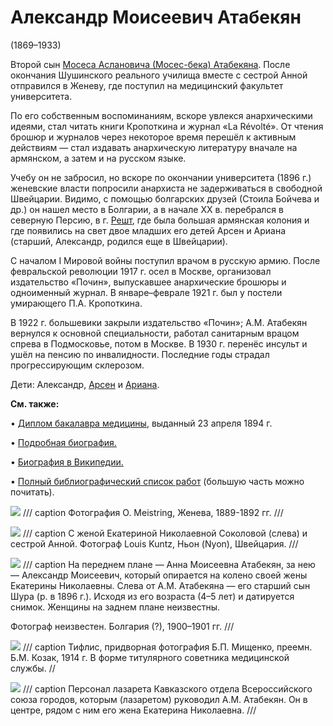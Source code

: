 # Александр Моисеевич Атабекян
 (1869–1933)

Второй сын [Мосеса Аслановича (Мосес-бека) Атабекяна](MbA.md). После окончания Шушинского реального училища вместе с сестрой Анной отправился в Женеву, где поступил на медицинский факультет университета.

По его собственным воспоминаниям, вскоре увлекся анархическими идеями, стал читать книги Кропоткина и журнал «La Révolté». От чтения брошюр и журналов через некоторое время перешёл к активным действиям — стал издавать анархическую литературу вначале на армянском, а затем и на русском языке.

Учебу он не забросил, но вскоре по окончании университета (1896 г.) женевские власти попросили анархиста не задерживаться в свободной Швейцарии. Видимо, с помощью болгарских друзей (Стоила Бойчева и др.) он нашел место в Болгарии, а в начале XX в. перебрался в северную Персию, в г. [Решт](https://ru.wikipedia.org/wiki/Решт), где была большая армянская колония и где появились на свет двое младших его детей Арсен и Ариана (старший, Александр, родился еще в Швейцарии).

С началом I Мировой войны поступил врачом в русскую армию. После февральской революции 1917 г. осел в Москве, организовал издательство «Почин», выпускавшее анархические брошюры и одноименный журнал. В январе–феврале 1921 г. был у постели умирающего П.А. Кропоткина.

В 1922 г. большевики закрыли издательство «Почин»; А.М. Атабекян вернулся к основной специальности, работал санитарным врацом спрева в Подмосковье, потом в Москве. В 1930 г. перенёс инсульт и ушёл на пенсию по инвалидности. Последние годы страдал прогрессирующим склерозом.

Дети: Александр, [Арсен](ArAA.md) и [Ариана](Ariana-sen.md).

**См. также:**

• [Диплом бакалавра медицины](../docs/doc-1894-04-23.md), выданный 23 апреля 1894 г.

• [Подробная биография.](../docs/AMA-pref.md)

• [Биография в Википедии.](https://ru.wikipedia.org/wiki/%D0%90%D1%82%D0%B0%D0%B1%D0%B5%D0%BA%D1%8F%D0%BD,_%D0%90%D0%BB%D0%B5%D0%BA%D1%81%D0%B0%D0%BD%D0%B4%D1%80_%D0%9C%D0%BE%D0%B8%D1%81%D0%B5%D0%B5%D0%B2%D0%B8%D1%87)

• [Полный библиографический список работ](http://oldcancer.narod.ru/Atabekian/bibl.htm) (большую часть можно почитать).

![](img/AMA1.jpg)
/// caption
Фотография O. Meistring, Женева, 1889-1892 гг.
///

![](../Album/img/17-4.jpg)
/// caption
С женой Екатериной Николаевной Соколовой (слева) и сестрой Анной.
Фотограф Louis Kuntz, Ньон (Nyon), Швейцария.
///


![](img/AnMA_AMA_ENAS_AAA.jpg)
/// caption
На переднем плане — Анна Моисеевна Атабекян, за нею — Александр Моисеевич, который опирается на колено своей жены Екатерины Николаевны. Слева от А.М. Атабекяна — его старший сын Шура (р. в 1896 г.). Исходя из его возраста (4–5 лет) и датируется снимок. Женщины на заднем плане неизвестны.

Фотограф неизвестен. Болгария (?), 1900–1901 гг.
///


![](img/AMA-Tiflis.jpg)
/// caption
Тифлис, придворная фотография Б.П. Мищенко, преемн. Б.М. Козак, 1914 г.
В форме титулярного советника медицинской службы.
//

![](img/lazaret.jpg)
/// caption
Персонал лазарета Кавказского отдела Всероссийского союза городов, 
которым (лазаретом) руководил А.М. Атабекян. 
Он в центре, рядом с ним его жена Екатерина Николаевна.
///